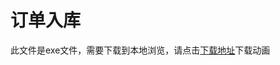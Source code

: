 # 订单入库

此文件是exe文件，需要下载到本地浏览，请点击[下载地址](http://resource.3cwdb.com/kailong-donghua/简单进货-订单入库.exe)下载动画

